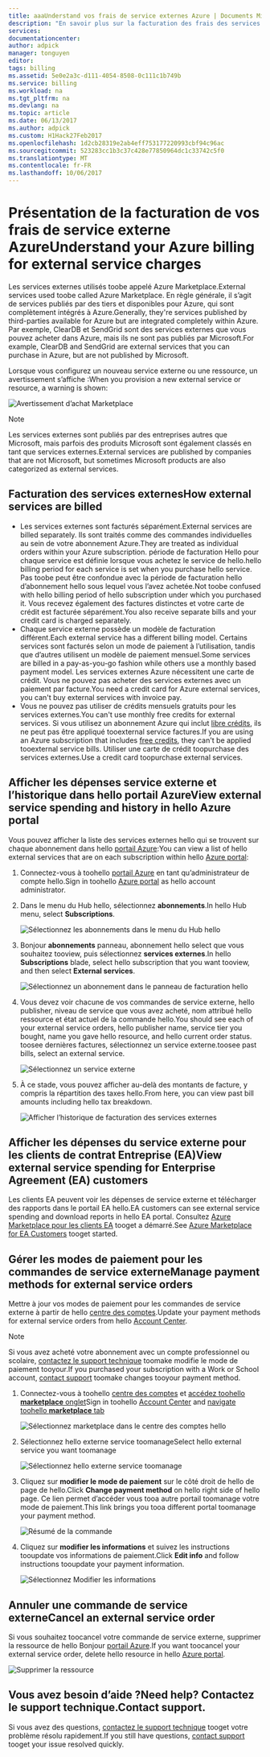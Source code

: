 ```yaml
---
title: aaaUnderstand vos frais de service externes Azure | Documents Microsoft
description: "En savoir plus sur la facturation des frais des services externes, anciennement appelés Marketplace, dans Azure."
services: 
documentationcenter: 
author: adpick
manager: tonguyen
editor: 
tags: billing
ms.assetid: 5e0e2a3c-d111-4054-8508-0c111c1b749b
ms.service: billing
ms.workload: na
ms.tgt_pltfrm: na
ms.devlang: na
ms.topic: article
ms.date: 06/13/2017
ms.author: adpick
ms.custom: H1Hack27Feb2017
ms.openlocfilehash: 1d2cb28319e2ab4eff753177220993cbf94c96ac
ms.sourcegitcommit: 523283cc1b3c37c428e77850964dc1c33742c5f0
ms.translationtype: MT
ms.contentlocale: fr-FR
ms.lasthandoff: 10/06/2017
---
```

# <a name="understand-your-azure-billing-for-external-service-charges"></a><span data-ttu-id="9f74f-103">Présentation de la facturation de vos frais de service externe Azure</span><span class="sxs-lookup"><span data-stu-id="9f74f-103">Understand your Azure billing for external service charges</span></span>
<span data-ttu-id="9f74f-104">Les services externes utilisés toobe appelé Azure Marketplace.</span><span class="sxs-lookup"><span data-stu-id="9f74f-104">External services used toobe called Azure Marketplace.</span></span> <span data-ttu-id="9f74f-105">En règle générale, il s’agit de services publiés par des tiers et disponibles pour Azure, qui sont complètement intégrés à Azure.</span><span class="sxs-lookup"><span data-stu-id="9f74f-105">Generally, they're services published by third-parties available for Azure but are integrated completely within Azure.</span></span> <span data-ttu-id="9f74f-106">Par exemple, ClearDB et SendGrid sont des services externes que vous pouvez acheter dans Azure, mais ils ne sont pas publiés par Microsoft.</span><span class="sxs-lookup"><span data-stu-id="9f74f-106">For example, ClearDB and SendGrid are external services that you can purchase in Azure, but are not published by Microsoft.</span></span>

<span data-ttu-id="9f74f-107">Lorsque vous configurez un nouveau service externe ou une ressource, un avertissement s’affiche :</span><span class="sxs-lookup"><span data-stu-id="9f74f-107">When you provision a new external service or resource, a warning is shown:</span></span>

![Avertissement d’achat Marketplace](./media/billing-understand-your-azure-marketplace-charges/marketplace-warning.PNG)

> [!NOTE]
> <span data-ttu-id="9f74f-109">Les services externes sont publiés par des entreprises autres que Microsoft, mais parfois des produits Microsoft sont également classés en tant que services externes.</span><span class="sxs-lookup"><span data-stu-id="9f74f-109">External services are published by companies that are not Microsoft, but sometimes Microsoft products are also categorized as external services.</span></span>
> 
> 

## <a name="how-external-services-are-billed"></a><span data-ttu-id="9f74f-110">Facturation des services externes</span><span class="sxs-lookup"><span data-stu-id="9f74f-110">How external services are billed</span></span>
- <span data-ttu-id="9f74f-111">Les services externes sont facturés séparément.</span><span class="sxs-lookup"><span data-stu-id="9f74f-111">External services are billed separately.</span></span> <span data-ttu-id="9f74f-112">Ils sont traités comme des commandes individuelles au sein de votre abonnement Azure.</span><span class="sxs-lookup"><span data-stu-id="9f74f-112">They are treated as individual orders within your Azure subscription.</span></span> <span data-ttu-id="9f74f-113">période de facturation Hello pour chaque service est définie lorsque vous achetez le service de hello.</span><span class="sxs-lookup"><span data-stu-id="9f74f-113">hello billing period for each service is set when you purchase hello service.</span></span> <span data-ttu-id="9f74f-114">Pas toobe peut être confondue avec la période de facturation hello d’abonnement hello sous lequel vous l’avez achetée.</span><span class="sxs-lookup"><span data-stu-id="9f74f-114">Not toobe confused with hello billing period of hello subscription under which you purchased it.</span></span> <span data-ttu-id="9f74f-115">Vous recevez également des factures distinctes et votre carte de crédit est facturée séparément.</span><span class="sxs-lookup"><span data-stu-id="9f74f-115">You also receive separate bills and your credit card is charged separately.</span></span>
- <span data-ttu-id="9f74f-116">Chaque service externe possède un modèle de facturation différent.</span><span class="sxs-lookup"><span data-stu-id="9f74f-116">Each external service has a different billing model.</span></span> <span data-ttu-id="9f74f-117">Certains services sont facturés selon un mode de paiement à l’utilisation, tandis que d’autres utilisent un modèle de paiement mensuel.</span><span class="sxs-lookup"><span data-stu-id="9f74f-117">Some services are billed in a pay-as-you-go fashion while others use a monthly based payment model.</span></span> <span data-ttu-id="9f74f-118">Les services externes Azure nécessitent une carte de crédit. Vous ne pouvez pas acheter des services externes avec un paiement par facture.</span><span class="sxs-lookup"><span data-stu-id="9f74f-118">You need a credit card for Azure external services, you can't buy external services with invoice pay.</span></span>
- <span data-ttu-id="9f74f-119">Vous ne pouvez pas utiliser de crédits mensuels gratuits pour les services externes.</span><span class="sxs-lookup"><span data-stu-id="9f74f-119">You can't use monthly free credits for external services.</span></span> <span data-ttu-id="9f74f-120">Si vous utilisez un abonnement Azure qui inclut [libre crédits](https://azure.microsoft.com/pricing/spending-limits/), ils ne peut pas être appliqué tooexternal service factures.</span><span class="sxs-lookup"><span data-stu-id="9f74f-120">If you are using an Azure subscription that includes [free credits](https://azure.microsoft.com/pricing/spending-limits/), they can't be applied tooexternal service bills.</span></span> <span data-ttu-id="9f74f-121">Utiliser une carte de crédit toopurchase des services externes.</span><span class="sxs-lookup"><span data-stu-id="9f74f-121">Use a credit card toopurchase external services.</span></span>


## <a name="view-external-service-spending-and-history-in-hello-azure-portal"></a><span data-ttu-id="9f74f-122">Afficher les dépenses service externe et l’historique dans hello portail Azure</span><span class="sxs-lookup"><span data-stu-id="9f74f-122">View external service spending and history in hello Azure portal</span></span>
<span data-ttu-id="9f74f-123">Vous pouvez afficher la liste des services externes hello qui se trouvent sur chaque abonnement dans hello [portail Azure](https://portal.azure.com/):</span><span class="sxs-lookup"><span data-stu-id="9f74f-123">You can view a list of hello external services that are on each subscription within hello [Azure portal](https://portal.azure.com/):</span></span> 

1. <span data-ttu-id="9f74f-124">Connectez-vous à toohello [portail Azure](https://portal.azure.com/) en tant qu’administrateur de compte hello.</span><span class="sxs-lookup"><span data-stu-id="9f74f-124">Sign in toohello [Azure portal](https://portal.azure.com/) as hello account administrator.</span></span>
2. <span data-ttu-id="9f74f-125">Dans le menu du Hub hello, sélectionnez **abonnements**.</span><span class="sxs-lookup"><span data-stu-id="9f74f-125">In hello Hub menu, select **Subscriptions**.</span></span>
   
    ![Sélectionnez les abonnements dans le menu du Hub hello](./media/billing-understand-your-azure-marketplace-charges/sub-button.png) 
3. <span data-ttu-id="9f74f-127">Bonjour **abonnements** panneau, abonnement hello select que vous souhaitez tooview, puis sélectionnez **services externes**.</span><span class="sxs-lookup"><span data-stu-id="9f74f-127">In hello **Subscriptions** blade, select hello subscription that you want tooview, and then select **External services**.</span></span>
   
    ![Sélectionnez un abonnement dans le panneau de facturation hello](./media/billing-understand-your-azure-marketplace-charges/select-sub-external-services.png)
4. <span data-ttu-id="9f74f-129">Vous devez voir chacune de vos commandes de service externe, hello publisher, niveau de service que vous avez acheté, nom attribué hello ressource et état actuel de la commande hello.</span><span class="sxs-lookup"><span data-stu-id="9f74f-129">You should see each of your external service orders, hello publisher name, service tier you bought, name you gave hello resource, and hello current order status.</span></span> <span data-ttu-id="9f74f-130">toosee dernières factures, sélectionnez un service externe.</span><span class="sxs-lookup"><span data-stu-id="9f74f-130">toosee past bills, select an external service.</span></span>
   
    ![Sélectionnez un service externe](./media/billing-understand-your-azure-marketplace-charges/external-service-blade2.png)
5. <span data-ttu-id="9f74f-132">À ce stade, vous pouvez afficher au-delà des montants de facture, y compris la répartition des taxes hello.</span><span class="sxs-lookup"><span data-stu-id="9f74f-132">From here, you can view past bill amounts including hello tax breakdown.</span></span>
   
    ![Afficher l’historique de facturation des services externes](./media/billing-understand-your-azure-marketplace-charges/billing-overview-blade.png)

## <a name="view-external-service-spending-for-enterprise-agreement-ea-customers"></a><span data-ttu-id="9f74f-134">Afficher les dépenses du service externe pour les clients de contrat Entreprise (EA)</span><span class="sxs-lookup"><span data-stu-id="9f74f-134">View external service spending for Enterprise Agreement (EA) customers</span></span>
<span data-ttu-id="9f74f-135">Les clients EA peuvent voir les dépenses de service externe et télécharger des rapports dans le portail EA hello.</span><span class="sxs-lookup"><span data-stu-id="9f74f-135">EA customers can see external service spending and download reports in hello EA portal.</span></span> <span data-ttu-id="9f74f-136">Consultez [Azure Marketplace pour les clients EA](https://ea.azure.com/helpdocs/azureMarketplace) tooget a démarré.</span><span class="sxs-lookup"><span data-stu-id="9f74f-136">See [Azure Marketplace for EA Customers](https://ea.azure.com/helpdocs/azureMarketplace) tooget started.</span></span>

## <a name="manage-payment-methods-for-external-service-orders"></a><span data-ttu-id="9f74f-137">Gérer les modes de paiement pour les commandes de service externe</span><span class="sxs-lookup"><span data-stu-id="9f74f-137">Manage payment methods for external service orders</span></span>
<span data-ttu-id="9f74f-138">Mettre à jour vos modes de paiement pour les commandes de service externe à partir de hello [centre des comptes](https://account.windowsazure.com/).</span><span class="sxs-lookup"><span data-stu-id="9f74f-138">Update your payment methods for external service orders from hello [Account Center](https://account.windowsazure.com/).</span></span>

> [!NOTE]
> <span data-ttu-id="9f74f-139">Si vous avez acheté votre abonnement avec un compte professionnel ou scolaire, [contactez le support technique](https://portal.azure.com/?#blade/Microsoft_Azure_Support/HelpAndSupportBlade) toomake modifie le mode de paiement tooyour.</span><span class="sxs-lookup"><span data-stu-id="9f74f-139">If you purchased your subscription with a Work or School account, [contact support](https://portal.azure.com/?#blade/Microsoft_Azure_Support/HelpAndSupportBlade) toomake changes tooyour payment method.</span></span>
> 
> 

1. <span data-ttu-id="9f74f-140">Connectez-vous à toohello [centre des comptes](https://account.windowsazure.com/) et [accédez toohello **marketplace** onglet](https://account.windowsazure.com/Store)</span><span class="sxs-lookup"><span data-stu-id="9f74f-140">Sign in toohello [Account Center](https://account.windowsazure.com/) and [navigate toohello **marketplace** tab](https://account.windowsazure.com/Store)</span></span>
   
    ![Sélectionnez marketplace dans le centre des comptes hello](./media/billing-understand-your-azure-marketplace-charges/select-marketplace.png)
2. <span data-ttu-id="9f74f-142">Sélectionnez hello externe service toomanage</span><span class="sxs-lookup"><span data-stu-id="9f74f-142">Select hello external service you want toomanage</span></span>
   
    ![Sélectionnez hello externe service toomanage](./media/billing-understand-your-azure-marketplace-charges/select-ext-service.png)
3. <span data-ttu-id="9f74f-144">Cliquez sur **modifier le mode de paiement** sur le côté droit de hello de page de hello.</span><span class="sxs-lookup"><span data-stu-id="9f74f-144">Click **Change payment method** on hello right side of hello page.</span></span> <span data-ttu-id="9f74f-145">Ce lien permet d’accéder vous tooa autre portail toomanage votre mode de paiement.</span><span class="sxs-lookup"><span data-stu-id="9f74f-145">This link brings you tooa different portal toomanage your payment method.</span></span>
   
    ![Résumé de la commande](./media/billing-understand-your-azure-marketplace-charges/change-payment.PNG)
4. <span data-ttu-id="9f74f-147">Cliquez sur **modifier les informations** et suivez les instructions tooupdate vos informations de paiement.</span><span class="sxs-lookup"><span data-stu-id="9f74f-147">Click **Edit info** and follow instructions tooupdate your payment information.</span></span>
   
    ![Sélectionnez Modifier les informations](./media/billing-understand-your-azure-marketplace-charges/edit-info.png)

## <a name="cancel-an-external-service-order"></a><span data-ttu-id="9f74f-149">Annuler une commande de service externe</span><span class="sxs-lookup"><span data-stu-id="9f74f-149">Cancel an external service order</span></span>
<span data-ttu-id="9f74f-150">Si vous souhaitez toocancel votre commande de service externe, supprimer la ressource de hello Bonjour [portail Azure](https://portal.azure.com).</span><span class="sxs-lookup"><span data-stu-id="9f74f-150">If you want toocancel your external service order, delete hello resource in hello [Azure portal](https://portal.azure.com).</span></span>

![Supprimer la ressource](./media/billing-understand-your-azure-marketplace-charges/deleteMarketplaceOrder.PNG)

## <a name="need-help-contact-support"></a><span data-ttu-id="9f74f-152">Vous avez besoin d’aide ?</span><span class="sxs-lookup"><span data-stu-id="9f74f-152">Need help?</span></span> <span data-ttu-id="9f74f-153">Contactez le support technique.</span><span class="sxs-lookup"><span data-stu-id="9f74f-153">Contact support.</span></span>
<span data-ttu-id="9f74f-154">Si vous avez des questions, [contactez le support technique](https://portal.azure.com/?#blade/Microsoft_Azure_Support/HelpAndSupportBlade) tooget votre problème résolu rapidement.</span><span class="sxs-lookup"><span data-stu-id="9f74f-154">If you still have questions, [contact support](https://portal.azure.com/?#blade/Microsoft_Azure_Support/HelpAndSupportBlade) tooget your issue resolved quickly.</span></span>

